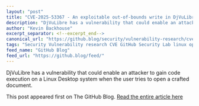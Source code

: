 ```yaml
---
layout: "post"
title: "CVE-2025-53367 - An exploitable out-of-bounds write in DjVuLibre"
description: "DjVuLibre has a vulnerability that could enable an attacker to gain code execution on a Linux Deskto..."
author: "Kevin Backhouse"
excerpt_separator: <!--excerpt_end-->
canonical_url: "https://github.blog/security/vulnerability-research/cve-2025-53367-an-exploitable-out-of-bounds-write-in-djvulibre/"
tags: "Security Vulnerability research CVE GitHub Security Lab linux open source GitHub"
feed_name: "GitHub Blog"
feed_url: "https://github.blog/feed/"
---
```


DjVuLibre has a vulnerability that could enable an attacker to gain code execution on a Linux Desktop system when the user tries to open a crafted document.<!--excerpt_end-->

This post appeared first on The GitHub Blog. [Read the entire article here](https://github.blog/security/vulnerability-research/cve-2025-53367-an-exploitable-out-of-bounds-write-in-djvulibre/)
